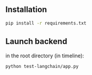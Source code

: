 ## Installation

```bash
pip install -r requirements.txt  
```

## Launch backend

in the root directory (in timeline):
```bash
python test-langchain/app.py  
```